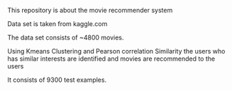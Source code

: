 This repository is about the movie recommender system

Data set is taken from kaggle.com

The data set consists of ~4800 movies.

Using Kmeans Clustering and Pearson correlation Similarity the users who has similar interests are identified and movies are recommended to the users

It consists of 9300 test examples.
